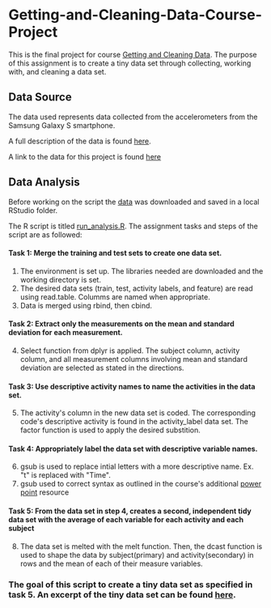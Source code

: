 # Getting-and-Cleaning-Data-Course-Project
This is the final project for course [Getting and Cleaning Data](https://www.coursera.org/learn/data-cleaning).  The purpose of this assignment is to create a tiny data set through collecting, working with, and cleaning a data set.


## Data Source
The data used represents data collected from the accelerometers from the Samsung Galaxy S smartphone.  

A full description of the data is found [here](http://archive.ics.uci.edu/ml/datasets/Human+Activity+Recognition+Using+Smartphones). 

A link to the data for this project is found [here](https://d396qusza40orc.cloudfront.net/getdata%2Fprojectfiles%2FUCI%20HAR%20Dataset.zip)

## Data Analysis
Before working on the script the [data](https://d396qusza40orc.cloudfront.net/getdata%2Fprojectfiles%2FUCI%20HAR%20Dataset.zip) was downloaded and saved in a local RStudio folder.

The R script is titled [run_analysis.R](https://github.com/Sachi7/-Getting-and-Cleaning-Data-Course-Project/blob/master/run_analysis.R).  The assignment tasks and steps of the script are as followed:

#### Task 1: Merge the training and test sets to create one data set.
   1. The environment is set up.  The libraries needed are downloaded and the working directory is set.
   2. The desired data sets (train, test, activity labels, and feature) are read using read.table. Columms are named when appropriate.
   3. Data is merged using rbind, then cbind.
   
#### Task 2: Extract only the measurements on the mean and standard deviation for each measurement.
   
   4. Select function from dplyr is applied.  The subject column, activity column, and all measurement columns involving mean and standard deviation are selected as stated in the directions.  

#### Task 3: Use descriptive activity names to name the activities in the data set.

   5. The activity's column in the new data set is coded.  The corresponding code's descriptive activity is found in the activity_label data set.  The factor function is used to apply the desired substition.
   
#### Task 4: Appropriately label the data set with descriptive variable names.

   6. gsub is used to replace intial letters with a more descriptive name.  Ex. "t" is replaced with "Time".
   7. gsub used to correct syntax as outlined in the course's additional [power point](https://drive.google.com/file/d/0B1r70tGT37UxYzhNQWdXS19CN1U/view) resource
   
#### Task 5: From the data set in step 4, creates a second, independent tidy data set with the average of each variable for each activity and each subject

   8. The data set is melted with the melt function.  Then, the dcast function is used to shape the data by subject(primary) and activity(secondary) in rows and the mean of each of their measure variables.  
   
### The goal of this script to create a tiny data set as specified in task 5.  An excerpt of the tiny data set can be found [here](https://github.com/Sachi7/-Getting-and-Cleaning-Data-Course-Project/blob/master/tinydata-excerpt).

